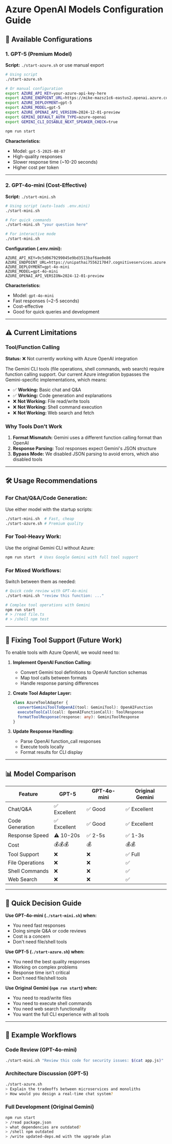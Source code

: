 # Azure OpenAI Models Configuration Guide

## 🚀 Available Configurations

### 1. GPT-5 (Premium Model)
**Script:** `./start-azure.sh` or use manual export

```bash
# Using script
./start-azure.sh

# Or manual configuration
export AZURE_API_KEY=your-azure-api-key-here
export AZURE_ENDPOINT_URL=https://mike-mazsz1c6-eastus2.openai.azure.com/
export AZURE_DEPLOYMENT=gpt-5
export AZURE_MODEL=gpt-5
export AZURE_OPENAI_API_VERSION=2024-12-01-preview
export GEMINI_DEFAULT_AUTH_TYPE=azure-openai
export GEMINI_CLI_DISABLE_NEXT_SPEAKER_CHECK=true

npm run start
```

**Characteristics:**
- Model: `gpt-5-2025-08-07`
- High-quality responses
- Slower response time (~10-20 seconds)
- Higher cost per token

---

### 2. GPT-4o-mini (Cost-Effective)
**Script:** `./start-mini.sh`

```bash
# Using script (auto-loads .env.mini)
./start-mini.sh

# For quick commands
./start-mini.sh "your question here"

# For interactive mode
./start-mini.sh
```

**Configuration (.env.mini):**
```env
AZURE_API_KEY=9c5d0679299045e9bd3513baf6ae0e86
AZURE_ENDPOINT_URL=https://unipathai7556217047.cognitiveservices.azure.com/
AZURE_DEPLOYMENT=gpt-4o-mini
AZURE_MODEL=gpt-4o-mini
AZURE_OPENAI_API_VERSION=2024-12-01-preview
```

**Characteristics:**
- Model: `gpt-4o-mini`
- Fast responses (~2-5 seconds)
- Cost-effective
- Good for quick queries and development

---

## ⚠️ Current Limitations

### Tool/Function Calling
**Status:** ❌ Not currently working with Azure OpenAI integration

The Gemini CLI tools (file operations, shell commands, web search) require function calling support. Our current Azure integration bypasses the Gemini-specific implementations, which means:

- ✅ **Working:** Basic chat and Q&A
- ✅ **Working:** Code generation and explanations
- ❌ **Not Working:** File read/write tools
- ❌ **Not Working:** Shell command execution
- ❌ **Not Working:** Web search and fetch

### Why Tools Don't Work
1. **Format Mismatch:** Gemini uses a different function calling format than OpenAI
2. **Response Parsing:** Tool responses expect Gemini's JSON structure
3. **Bypass Mode:** We disabled JSON parsing to avoid errors, which also disabled tools

---

## 🛠️ Usage Recommendations

### For Chat/Q&A/Code Generation:
Use either model with the startup scripts:
```bash
./start-mini.sh  # Fast, cheap
./start-azure.sh # Premium quality
```

### For Tool-Heavy Work:
Use the original Gemini CLI without Azure:
```bash
npm run start  # Uses Google Gemini with full tool support
```

### For Mixed Workflows:
Switch between them as needed:
```bash
# Quick code review with GPT-4o-mini
./start-mini.sh "review this function: ..."

# Complex tool operations with Gemini
npm run start
# > /read file.ts
# > /shell npm test
```

---

## 🔧 Fixing Tool Support (Future Work)

To enable tools with Azure OpenAI, we would need to:

1. **Implement OpenAI Function Calling:**
   - Convert Gemini tool definitions to OpenAI function schemas
   - Map tool calls between formats
   - Handle response parsing differences

2. **Create Tool Adapter Layer:**
   ```typescript
   class AzureToolAdapter {
     convertGeminiToolToOpenAI(tool: GeminiTool): OpenAIFunction
     executeToolCall(call: OpenAIFunctionCall): ToolResponse
     formatToolResponse(response: any): GeminiToolResponse
   }
   ```

3. **Update Response Handling:**
   - Parse OpenAI function_call responses
   - Execute tools locally
   - Format results for CLI display

---

## 📊 Model Comparison

| Feature | GPT-5 | GPT-4o-mini | Original Gemini |
|---------|-------|-------------|-----------------|
| Chat/Q&A | ✅ Excellent | ✅ Good | ✅ Excellent |
| Code Generation | ✅ Excellent | ✅ Good | ✅ Excellent |
| Response Speed | ⚠️ 10-20s | ✅ 2-5s | ✅ 1-3s |
| Cost | 💰💰💰 | 💰 | 💰💰 |
| Tool Support | ❌ | ❌ | ✅ Full |
| File Operations | ❌ | ❌ | ✅ |
| Shell Commands | ❌ | ❌ | ✅ |
| Web Search | ❌ | ❌ | ✅ |

---

## 🎯 Quick Decision Guide

**Use GPT-4o-mini (`./start-mini.sh`) when:**
- You need fast responses
- Doing simple Q&A or code reviews
- Cost is a concern
- Don't need file/shell tools

**Use GPT-5 (`./start-azure.sh`) when:**
- You need the best quality responses
- Working on complex problems
- Response time isn't critical
- Don't need file/shell tools

**Use Original Gemini (`npm run start`) when:**
- You need to read/write files
- You need to execute shell commands
- You need web search functionality
- You want the full CLI experience with all tools

---

## 📝 Example Workflows

### Code Review (GPT-4o-mini)
```bash
./start-mini.sh "Review this code for security issues: $(cat app.js)"
```

### Architecture Discussion (GPT-5)
```bash
./start-azure.sh
> Explain the tradeoffs between microservices and monoliths
> How would you design a real-time chat system?
```

### Full Development (Original Gemini)
```bash
npm run start
> /read package.json
> what dependencies are outdated?
> /shell npm outdated
> /write updated-deps.md with the upgrade plan
```